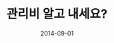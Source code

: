 ---
layout: post
title:  "관리비 알고 내세요?"
date:   2014-09-01
categories: work
sub-cat: commissioned work
bg-color-1:	50d87b
bg-color-2: 50d87b
img:
    - /img/minyu-utilityfee-01.jpg
    - /img/minyu-utilityfee-02.jpg
    - /img/minyu-utilityfee-03.jpg
    - /img/minyu-utilityfee-04.jpg
    - /img/minyu-utilityfee-05.jpg
collab: 
    - "[client.민달팽이유니온](https://www.facebook.com/page.minsnailunion/)"
txt:
---